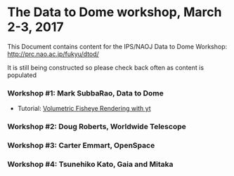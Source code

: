 # The Data to Dome workshop, March 2-3, 2017

This Document contains content for the IPS/NAOJ Data to Dome Workshop: http://prc.nao.ac.jp/fukyu/dtod/

It is still being constructed so please check back often as content is populated

### Workshop #1: Mark SubbaRao, Data to Dome
* Tutorial: <a href=https://github.com/IPSScienceVisualization/Workshops/blob/master/Tokyo2017/Volumetric%20Fisheye%20Rendering%20with%20yt.ipynb> Volumetric Fisheye Rendering with yt </a>

### Workshop #2: Doug Roberts, Worldwide Telescope

### Workshop #3: Carter Emmart, OpenSpace

### Workshop #4: Tsunehiko Kato, Gaia and Mitaka

